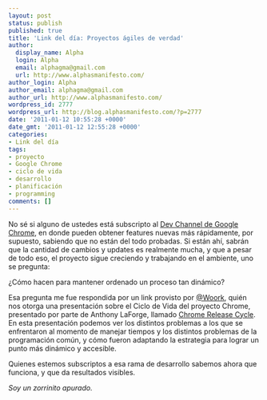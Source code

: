 ```yaml
---
layout: post
status: publish
published: true
title: 'Link del día: Proyectos ágiles de verdad'
author:
  display_name: Alpha
  login: Alpha
  email: alphagma@gmail.com
  url: http://www.alphasmanifesto.com/
author_login: Alpha
author_email: alphagma@gmail.com
author_url: http://www.alphasmanifesto.com/
wordpress_id: 2777
wordpress_url: http://blog.alphasmanifesto.com/?p=2777
date: '2011-01-12 10:55:28 +0000'
date_gmt: '2011-01-12 12:55:28 +0000'
categories:
- Link del día
tags:
- proyecto
- Google Chrome
- ciclo de vida
- desarrollo
- planificación
- programming
comments: []
---
```


No sé si alguno de ustedes está subscripto al <a href="http://www.chromium.org/getting-involved/dev-channel">Dev Channel de Google Chrome</a>, en donde pueden obtener features nuevas más rápidamente, por supuesto, sabiendo que no están del todo probadas. Si están ahí, sabrán que la cantidad de cambios y updates es realmente mucha, y que a pesar de todo eso, el proyecto sigue creciendo y trabajando en el ambiente, uno se pregunta:

 ¿Cómo hacen para mantener ordenado un proceso tan dinámico?

Esa pregunta me fue respondida por un link provisto por <a href="http://twitter.com/Woork/status/24863481928884227">@Woork</a>, quién nos otorga una presentación sobre el Ciclo de Vida del proyecto Chrome, presentado por parte de Anthony LaForge, llamado <a href="https://docs.google.com/present/view?id=dg63dpc6_4d7vkk6ch&amp;pli=1">Chrome Release Cycle</a>. En esta presentación podemos ver los distintos problemas a los que se enfrentaron al momento de manejar tiempos y los distintos problemas de la programación común, y cómo fueron adaptando la estrategia para lograr un punto más dinámico y accesible.

Quienes estemos subscriptos a esa rama de desarrollo sabemos ahora que funciona, y que da resultados visibles.

_Soy un zorrinito apurado._
